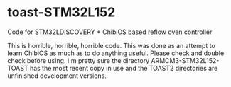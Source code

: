 toast-STM32L152
===============

Code for STM32LDISCOVERY + ChibiOS based reflow oven controller

This is horrible, horrible, horrible code.  This was done as an attempt to learn ChibiOS as much as to do anything useful.  Please check and double check before using.  I'm pretty sure the directory ARMCM3-STM32L152-TOAST has the most recent copy in use and the TOAST2 directories are unfinished development versions.
